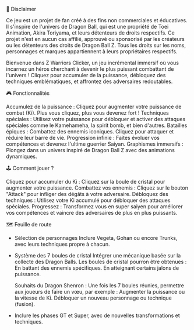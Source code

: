 📜 Disclaimer


Ce jeu est un projet de fan créé à des fins non commerciales et éducatives. Il s'inspire de l'univers de Dragon Ball, qui est une propriété de Toei Animation, Akira Toriyama, et leurs détenteurs de droits respectifs. Ce projet n'est en aucun cas affilié, approuvé ou sponsorisé par les créateurs ou les détenteurs des droits de Dragon Ball Z. Tous les droits sur les noms, personnages et marques appartiennent à leurs propriétaires respectifs.

Bienvenue dans Z Warriors Clicker, un jeu incrémental immersif où vous incarnez un héros cherchant à devenir le plus puissant combattant de l'univers ! Cliquez pour accumuler de la puissance, débloquez des techniques emblématiques, et affrontez des adversaires redoutables.

🎮 Fonctionnalités

Accumulez de la puissance : Cliquez pour augmenter votre puissance de combat (Ki). Plus vous cliquez, plus vous devenez fort !
Techniques spéciales : Utilisez votre puissance pour débloquer et activer des attaques spéciales comme le Kamehameha, la spirit bomb, et bien d'autres.
Batailles épiques : Combattez des ennemis iconiques. Cliquez pour attaquer et réduire leur barre de vie.
Progression infinie : Faites évoluer vos compétences et devenez l'ultime guerrier Saiyan.
Graphismes immersifs : Plongez dans un univers inspiré de Dragon Ball Z avec des animations dynamiques.

🕹️ Comment jouer ?

Cliquez pour accumuler du Ki : Cliquez sur la boule de cristal pour augmenter votre puissance.
Combattez vos ennemis : Cliquez sur le bouton "Attack" pour infliger des dégâts à votre adversaire.
Débloquez des techniques : Utilisez votre Ki accumulé pour débloquer des attaques spéciales.
Progressez : Transformez vous en super saiyen pour améliorer vos compétences et vaincre des adversaires de plus en plus puissants.

🗺️ Feuille de route

- Sélection de personnages
    Inclure Vegeta, Gohan ou encore Trunks, avec leurs techniques propre à chacun.

- Système des 7 boules de cristal
    Intégrer une mécanique basée sur la collecte des Dragon Balls.
      Les boules de cristal pourron être obtenues :
        En battant des ennemis spécifiques.
        En atteignant certains jalons de puissance.

    Souhaits du Dragon Shenron :
      Une fois les 7 boules réunies, permettre aux joueurs de faire un vœu, par exemple :
        Augmenter la puissance ou la vitesse de Ki.
        Débloquer un nouveau personnage ou technique (fusion).
    
- Inclure les phases GT et Super, avec de nouvelles transformations et techniques.
